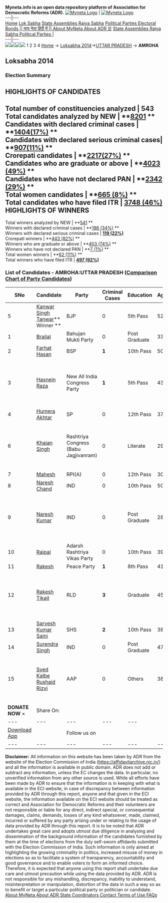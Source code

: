 **Myneta.info is an open data repository platform of Association for Democratic Reforms (ADR).**
[![Myneta Logo](https://www.myneta.info/lib/img/myneta-logo.png)](https://www.myneta.info/) | [![Myneta Logo](https://www.myneta.info/lib/img/adr-logo.png)](https://adrindia.org)  
---|---  
[Home](https://www.myneta.info/) [Lok Sabha](https://www.myneta.info/#ls "Lok Sabha") [ State Assemblies ](https://www.myneta.info/#sa "State Assemblies") [Rajya Sabha](https://www.myneta.info/#rs "Rajya Sabha") [Political Parties ](https://www.myneta.info/party "Political Parties") [ Electoral Bonds ](https://www.myneta.info/electoral_bonds "Electoral Bonds") [ || माय नेता हिंदी में || ](https://translate.google.co.in/translate?prev=hp&hl=en&js=y&u=www.myneta.info&sl=en&tl=hi&history_state0=) [ About MyNeta ](https://adrindia.org/content/about-myneta) [ About ADR ](https://adrindia.org/about-adr/who-we-are) [☰](javascript:void\(0\))
[ State Assemblies ](https://www.myneta.info/#sa "State Assemblies") [ Rajya Sabha ](https://www.myneta.info/#rs "Rajya Sabha") [ Political Parties ](https://www.myneta.info/party "Political Parties")
|   
---|---  
![](https://www.myneta.info/lib/img/banner/banner-1.png)![](https://www.myneta.info/lib/img/banner/banner-2.png)![](https://www.myneta.info/lib/img/banner/banner-3.png)![](https://www.myneta.info/lib/img/banner/banner-4.png)
1  2  3  4 
[Home](https://www.myneta.info/) → [Loksabha 2014](https://www.myneta.info/ls2014/)→[UTTAR PRADESH](https://www.myneta.info/ls2014/index.php?action=show_constituencies&state_id=24) → **AMROHA**
### 
## Loksabha 2014
###  Election Summary 
HIGHLIGHTS OF CANDIDATES  
---  
Total number of constituencies analyzed |  543   
Total candidates analyzed by NEW | **[8201](https://www.myneta.info/ls2014/index.php?action=summary&subAction=candidates_analyzed&sort=candidate#summary) **  
Candidates with declared criminal cases | **[1404(17%)](https://www.myneta.info/ls2014/index.php?action=summary&subAction=crime&sort=candidate#summary) **  
Candidates with declared serious criminal cases| **[907(11%)](https://www.myneta.info/ls2014/index.php?action=summary&subAction=serious_crime&sort=candidate#summary) **  
Crorepati candidates | **[2217(27%)](https://www.myneta.info/ls2014/index.php?action=summary&subAction=crorepati&sort=candidate#summary) **  
Candidates who are graduate or above | **[4023 (49%)](https://www.myneta.info/ls2014/index.php?action=summary&subAction=education&sort=candidate#summary) **  
Candidates who have not declared PAN | **[2342 (29%)](https://www.myneta.info/ls2014/index.php?action=summary&subAction=without_pan&sort=candidate#summary) **  
Total women candidates | **[665 (8%)](https://www.myneta.info/ls2014/index.php?action=summary&subAction=women_candidate&sort=candidate#summary) **  
Total candidates who have filed ITR | [**3748 (46%)**](https://www.myneta.info/ls2014/index.php?action=summary&subAction=filed_itr&sort=candidate#summary)  
HIGHLIGHTS OF WINNERS  
---  
Total winners analyzed by NEW | **[541](https://www.myneta.info/ls2014/index.php?action=summary&subAction=winner_analyzed&sort=candidate#summary) **  
Winners with declared criminal cases | **[186 (34%)](https://www.myneta.info/ls2014/index.php?action=summary&subAction=winner_crime&sort=candidate#summary) **  
Winners with declared serious criminal cases | **[119 (22%)](https://www.myneta.info/ls2014/index.php?action=summary&subAction=winner_serious_crime&sort=candidate#summary)**  
Crorepati winners | **[443 (82%)](https://www.myneta.info/ls2014/index.php?action=summary&subAction=winner_crorepati&sort=candidate#summary) **  
Winners who are graduate or above | **[403 (74%)](https://www.myneta.info/ls2014/index.php?action=summary&subAction=winner_education&sort=candidate#summary) **  
Winners who have not declared PAN | **[7 (1%)](https://www.myneta.info/ls2014/index.php?action=summary&subAction=winner_without_pan&sort=candidate#summary) **  
Total women winners | **[62 (11%)](https://www.myneta.info/ls2014/index.php?action=summary&subAction=winner_women&sort=candidate#summary) **  
Total winners who have filed ITR | [**497 (92%)**](https://www.myneta.info/ls2014/index.php?action=summary&subAction=winner_filed_itr&sort=candidate#summary)  
### List of Candidates - AMROHA:UTTAR PRADESH ([Comparison Chart of Party Candidates](https://www.myneta.info/ls2014/comparisonchart.php?constituency_id=518))
SNo | Candidate| Party| Criminal Cases| Education| Age| Total Assets| Liabilities  
---|---|---|---|---|---|---|---  
5  | [Kanwar Singh Tanwar](https://www.myneta.info/ls2014/candidate.php?candidate_id=3037)** Winner ** | BJP | 0 | 5th Pass| 52 | Rs 1,78,84,30,770 ~ 178 Crore+ | Rs 40,36,151 ~ 40 Lacs+  
1  | [Brajlal](https://www.myneta.info/ls2014/candidate.php?candidate_id=3034) | Bahujan Mukti Party | 0 | Post Graduate| 33 | Rs 65,02,000 ~ 65 Lacs+ | Rs 0 ~   
2  | [Farhat Hasan](https://www.myneta.info/ls2014/candidate.php?candidate_id=3038) | BSP | **1** | 10th Pass| 50 | Rs 4,73,54,896 ~ 4 Crore+ | Rs 0 ~   
3  | [Hasnein Raza](https://www.myneta.info/ls2014/candidate.php?candidate_id=4086) | New All India Congress Party | **1** | 5th Pass| 43 | ![](https://myneta.info/image_v2.php?myneta_folder=ls2014&candidate_id=4086&col=ta) | ![](https://myneta.info/image_v2.php?myneta_folder=ls2014&candidate_id=4086&col=lia)  
4  | [Humera Akhtar](https://www.myneta.info/ls2014/candidate.php?candidate_id=3033) | SP | 0 | 12th Pass| 37 | Rs 1,43,44,567 ~ 1 Crore+ | Rs 50,000 ~ 50 Thou+  
6  | [Khajan Singh](https://www.myneta.info/ls2014/candidate.php?candidate_id=3043) | Rashtriya Congress (Babu Jagjivanram) | 0 | Literate| 29 | ![](https://myneta.info/image_v2.php?myneta_folder=ls2014&candidate_id=3043&col=ta) | ![](https://myneta.info/image_v2.php?myneta_folder=ls2014&candidate_id=3043&col=lia)  
7  | [Mahesh](https://www.myneta.info/ls2014/candidate.php?candidate_id=3048) | RPI(A) | 0 | 12th Pass| 30 | Rs 3,40,000 ~ 3 Lacs+ | Rs 0 ~   
8  | [Naresh Chand](https://www.myneta.info/ls2014/candidate.php?candidate_id=3039) | IND | 0 | 10th Pass| 50 | Rs 1,10,68,000 ~ 1 Crore+ | Rs 0 ~   
9  | [Naresh Kumar](https://www.myneta.info/ls2014/candidate.php?candidate_id=3040) | IND | 0 | Post Graduate| 28 | ![](https://myneta.info/image_v2.php?myneta_folder=ls2014&candidate_id=3040&col=ta) | ![](https://myneta.info/image_v2.php?myneta_folder=ls2014&candidate_id=3040&col=lia)  
10  | [Rajpal](https://www.myneta.info/ls2014/candidate.php?candidate_id=3036) | Adarsh Rashtriya Vikas Party | 0 | 10th Pass| 39 | Rs 29,01,400 ~ 29 Lacs+ | Rs 30,000 ~ 30 Thou+  
11  | [Rakesh](https://www.myneta.info/ls2014/candidate.php?candidate_id=3049) | Peace Party | **1** | 8th Pass| 41 | Rs 40,05,000 ~ 40 Lacs+ | Rs 40,000 ~ 40 Thou+  
12  | [Rakesh Tikait](https://www.myneta.info/ls2014/candidate.php?candidate_id=3035) | RLD | **3** | Graduate| 45 | ![](https://myneta.info/image_v2.php?myneta_folder=ls2014&candidate_id=3035&col=ta) | ![](https://myneta.info/image_v2.php?myneta_folder=ls2014&candidate_id=3035&col=lia)  
13  | [Sarvesh Kumar Saini](https://www.myneta.info/ls2014/candidate.php?candidate_id=4085) | SHS | **2** | 10th Pass| 38 | Rs 1,28,00,000 ~ 1 Crore+ | Rs 8,00,000 ~ 8 Lacs+  
14  | [Surendra Singh](https://www.myneta.info/ls2014/candidate.php?candidate_id=3044) | IND | 0 | Post Graduate| 47 | Rs 3,68,13,206 ~ 3 Crore+ | Rs 0 ~   
15  | [Syed Kalbe Rushaid Rizvi](https://www.myneta.info/ls2014/candidate.php?candidate_id=3041) | AAP | 0 | Others| 38 | ![](https://myneta.info/image_v2.php?myneta_folder=ls2014&candidate_id=3041&col=ta) | ![](https://myneta.info/image_v2.php?myneta_folder=ls2014&candidate_id=3041&col=lia)  
|  **DONATE NOW** × |  Share On:  | [](https://api.whatsapp.com/send?text=https%3A%2F%2Fmyneta.info%2Fpunjab2022%2Findex.php%3Faction%3Dshow_constituencies%26state_id%3D19) | [](https://www.facebook.com/sharer/sharer.php?u=https%3A%2F%2Fmyneta.info%2Fpunjab2022%2Findex.php%3Faction%3Dshow_constituencies%26state_id%3D19) | [](https://twitter.com/share?url=https%3A%2F%2Fmyneta.info%2Fpunjab2022%2Findex.php%3Faction%3Dshow_constituencies%26state_id%3D19)  
---|---|---|---|---  
| [ Download App ](https://play.google.com/store/apps/details?id=com.webrosoft.myneta1&pcampaignid=pcampaignidMKT-Other-global-all-co-prtnr-py-PartBadge-Mar2515-1) | [](https://play.google.com/store/apps/details?id=com.webrosoft.myneta1&pcampaignid=pcampaignidMKT-Other-global-all-co-prtnr-py-PartBadge-Mar2515-1) |  Follow us on  | [](https://www.facebook.com/adrindia.org/) | [](https://twitter.com/adrspeaks) | [](https://groups.google.com/g/national-election-watch?hl=en&pli=1) | [](https://www.instagram.com/adrspeaks/) | [](https://www.youtube.com/user/adrspeaks) | [](https://sharechat.com/profile/adrspeaks)  
---|---|---|---|---|---|---|---|---  
**Disclaimer:** All information on this website has been taken by ADR from the website of the Election Commission of India (https://affidavitarchive.nic.in/) and all the information is available in public domain. ADR does not add or subtract any information, unless the EC changes the data. In particular, no unverified information from any other source is used. While all efforts have been made by ADR to ensure that the information is in keeping with what is available in the ECI website, in case of discrepancy between information provided by ADR through this report, anyone and that given in the ECI website, the information available on the ECI website should be treated as correct and Association for Democratic Reforms and their volunteers are not responsible or liable for any direct, indirect special, or consequential damages, claims, demands, losses of any kind whatsoever, made, claimed, incurred or suffered by any party arising under or relating to the usage of data provided by ADR through this report. It is to be noted that ADR undertakes great care and adopts utmost due diligence in analysing and dissemination of the background information of the candidates furnished by them at the time of elections from the duly self-sworn affidavits submitted with the Election Commission of India. Such information is only aimed at highlighting the growing criminality in politics, increased misuse of money in elections so as to facilitate a system of transparency, accountability and good governance and to enable voters to form an informed choice. Therefore, it is expected that anyone using this report shall undertake due care and utmost precaution while using the data provided by ADR. ADR is not responsible for any mishandling, discrepancy, inability to understand, misinterpretation or manipulation, distortion of the data in such a way so as to benefit or target a particular political party or politician or candidate. 
[ About MyNeta ](https://adrindia.org/content/about-myneta) [ About ADR ](https://adrindia.org/about-adr/who-we-are) [ State Coordinators ](https://adrindia.org/about-adr/state-coordinators) [ Contact ](https://adrindia.org/contact-us) [ Terms of Use ](https://adrindia.org/content/adr-terms-use) [ FAQs ](https://adrindia.org/content/faqs)

